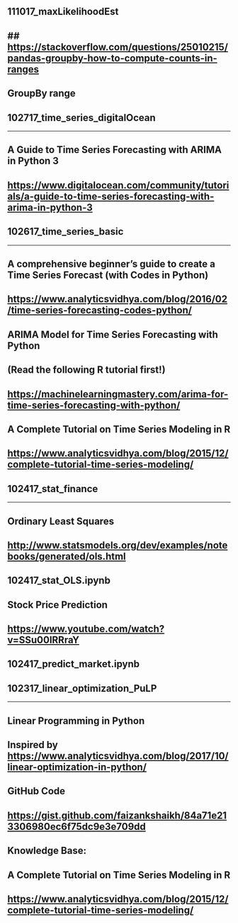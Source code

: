## 111017_maxLikelihoodEst
## ## https://stackoverflow.com/questions/25010215/pandas-groupby-how-to-compute-counts-in-ranges
## GroupBy range 


## 102717_time_series_digitalOcean
---
## A Guide to Time Series Forecasting with ARIMA in Python 3
## https://www.digitalocean.com/community/tutorials/a-guide-to-time-series-forecasting-with-arima-in-python-3


## 102617_time_series_basic
---
## A comprehensive beginner’s guide to create a Time Series Forecast (with Codes in Python)
## https://www.analyticsvidhya.com/blog/2016/02/time-series-forecasting-codes-python/

## ARIMA Model for Time Series Forecasting with Python 
## (Read the following R tutorial first!)
## https://machinelearningmastery.com/arima-for-time-series-forecasting-with-python/
## A Complete Tutorial on Time Series Modeling in R
## https://www.analyticsvidhya.com/blog/2015/12/complete-tutorial-time-series-modeling/

## 102417_stat_finance
---
## Ordinary Least Squares
## http://www.statsmodels.org/dev/examples/notebooks/generated/ols.html
## 102417_stat_OLS.ipynb
## Stock Price Prediction
## https://www.youtube.com/watch?v=SSu00IRRraY
## 102417_predict_market.ipynb

## 102317_linear_optimization_PuLP
---
## Linear Programming in Python
## Inspired by https://www.analyticsvidhya.com/blog/2017/10/linear-optimization-in-python/
## GitHub Code
## https://gist.github.com/faizankshaikh/84a71e213306980ec6f75dc9e3e709dd

## Knowledge Base:
## A Complete Tutorial on Time Series Modeling in R
## https://www.analyticsvidhya.com/blog/2015/12/complete-tutorial-time-series-modeling/


 